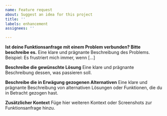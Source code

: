 ```yaml
---
name: Feature request
about: Suggest an idea for this project
title: ''
labels: enhancement
assignees: ''

---
```


**Ist deine Funktionsanfrage mit einem Problem verbunden? Bitte beschreibe es.**
Eine klare und prägnante Beschreibung des Problems. Beispiel: Es frustriert mich immer, wenn [...]

**Beschreibe die gewünschte Lösung**
Eine klare und prägnante Beschreibung dessen, was passieren soll.

**Beschreibe die in Erwägung gezogenen Alternativen**
Eine klare und prägnante Beschreibung von alternativen Lösungen oder Funktionen, die du in Betracht gezogen hast.

**Zusätzlicher Kontext**
Füge hier weiteren Kontext oder Screenshots zur Funktionsanfrage hinzu.

